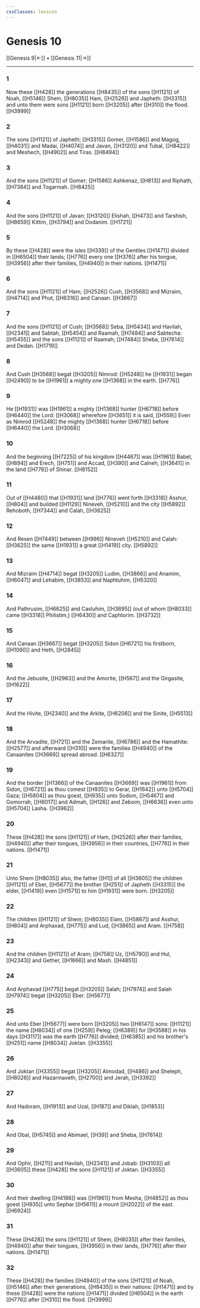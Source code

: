 ```yaml
---
cssClasses: lexicon
---
```

# Genesis 10

[[Genesis 9|←]] • [[Genesis 11|→]]

---

### 1
Now these [[H428]] the generations [[H8435]] of the sons [[H1121]] of Noah, [[H5146]] Shem, [[H8035]] Ham, [[H2526]] and Japheth: [[H3315]] and unto them were sons [[H1121]] born [[H3205]] after [[H310]] the flood. [[H3999]]

### 2
The sons [[H1121]] of Japheth; [[H3315]] Gomer, [[H1586]] and Magog, [[H4031]] and Madai, [[H4074]] and Javan, [[H3120]] and Tubal, [[H8422]] and Meshech, [[H4902]] and Tiras. [[H8494]]

### 3
And the sons [[H1121]] of Gomer; [[H1586]] Ashkenaz, [[H813]] and Riphath, [[H7384]] and Togarmah. [[H8425]]

### 4
And the sons [[H1121]] of Javan; [[H3120]] Elishah, [[H473]] and Tarshish, [[H8659]] Kittim, [[H3794]] and Dodanim. [[H1721]]

### 5
By these [[H428]] were the isles [[H339]] of the Gentiles [[H1471]] divided in [[H6504]] their lands; [[H776]] every one [[H376]] after his tongue, [[H3956]] after their families, [[H4940]] in their nations. [[H1471]]

### 6
And the sons [[H1121]] of Ham; [[H2526]] Cush, [[H3568]] and Mizraim, [[H4714]] and Phut, [[H6316]] and Canaan. [[H3667]]

### 7
And the sons [[H1121]] of Cush; [[H3568]] Seba, [[H5434]] and Havilah, [[H2341]] and Sabtah, [[H5454]] and Raamah, [[H7484]] and Sabtecha: [[H5455]] and the sons [[H1121]] of Raamah; [[H7484]] Sheba, [[H7614]] and Dedan. [[H1719]]

### 8
And Cush [[H3568]] begat [[H3205]] Nimrod: [[H5248]] he [[H1931]] began [[H2490]] to be [[H1961]] a mighty one [[H1368]] in the earth. [[H776]]

### 9
He [[H1931]] was [[H1961]] a mighty [[H1368]] hunter [[H6718]] before [[H6440]] the Lord: [[H3068]] wherefore [[H3651]] it is said, [[H559]] Even as Nimrod [[H5248]] the mighty [[H1368]] hunter [[H6718]] before [[H6440]] the Lord. [[H3068]]

### 10
And the beginning [[H7225]] of his kingdom [[H4467]] was [[H1961]] Babel, [[H894]] and Erech, [[H751]] and Accad, [[H390]] and Calneh, [[H3641]] in the land [[H776]] of Shinar. [[H8152]]

### 11
Out of [[H4480]] that [[H1931]] land [[H776]] went forth [[H3318]] Asshur, [[H804]] and builded [[H1129]] Nineveh, [[H5210]] and the city [[H5892]] Rehoboth, [[H7344]] and Calah, [[H3625]]

### 12
And Resen [[H7449]] between [[H996]] Nineveh [[H5210]] and Calah: [[H3625]] the same [[H1931]] a great [[H1419]] city. [[H5892]]

### 13
And Mizraim [[H4714]] begat [[H3205]] Ludim, [[H3866]] and Anamim, [[H6047]] and Lehabim, [[H3853]] and Naphtuhim, [[H5320]]

### 14
And Pathrusim, [[H6625]] and Casluhim, [[H3695]] (out of whom [[H8033]] came [[H3318]] Philistim,) [[H6430]] and Caphtorim. [[H3732]]

### 15
And Canaan [[H3667]] begat [[H3205]] Sidon [[H6721]] his firstborn, [[H1060]] and Heth, [[H2845]]

### 16
And the Jebusite, [[H2983]] and the Amorite, [[H567]] and the Girgasite, [[H1622]]

### 17
And the Hivite, [[H2340]] and the Arkite, [[H6208]] and the Sinite, [[H5513]]

### 18
And the Arvadite, [[H721]] and the Zemarite, [[H6786]] and the Hamathite: [[H2577]] and afterward [[H310]] were the families [[H4940]] of the Canaanites [[H3669]] spread abroad. [[H6327]]

### 19
And the border [[H1366]] of the Canaanites [[H3669]] was [[H1961]] from Sidon, [[H6721]] as thou comest [[H935]] to Gerar, [[H1642]] unto [[H5704]] Gaza; [[H5804]] as thou goest, [[H935]] unto Sodom, [[H5467]] and Gomorrah, [[H6017]] and Admah, [[H126]] and Zeboim, [[H6636]] even unto [[H5704]] Lasha. [[H3962]]

### 20
These [[H428]] the sons [[H1121]] of Ham, [[H2526]] after their families, [[H4940]] after their tongues, [[H3956]] in their countries, [[H776]] in their nations. [[H1471]]

### 21
Unto Shem [[H8035]] also, the father [[H1]] of all [[H3605]] the children [[H1121]] of Eber, [[H5677]] the brother [[H251]] of Japheth [[H3315]] the elder, [[H1419]] even [[H1571]] to him [[H1931]] were born. [[H3205]]

### 22
The children [[H1121]] of Shem; [[H8035]] Elam, [[H5867]] and Asshur, [[H804]] and Arphaxad, [[H775]] and Lud, [[H3865]] and Aram. [[H758]]

### 23
And the children [[H1121]] of Aram; [[H758]] Uz, [[H5780]] and Hul, [[H2343]] and Gether, [[H1666]] and Mash. [[H4851]]

### 24
And Arphaxad [[H775]] begat [[H3205]] Salah; [[H7974]] and Salah [[H7974]] begat [[H3205]] Eber. [[H5677]]

### 25
And unto Eber [[H5677]] were born [[H3205]] two [[H8147]] sons: [[H1121]] the name [[H8034]] of one [[H259]] Peleg; [[H6389]] for [[H3588]] in his days [[H3117]] was the earth [[H776]] divided; [[H6385]] and his brother's [[H251]] name [[H8034]] Joktan. [[H3355]]

### 26
And Joktan [[H3355]] begat [[H3205]] Almodad, [[H486]] and Sheleph, [[H8026]] and Hazarmaveth, [[H2700]] and Jerah, [[H3392]]

### 27
And Hadoram, [[H1913]] and Uzal, [[H187]] and Diklah, [[H1853]]

### 28
And Obal, [[H5745]] and Abimael, [[H39]] and Sheba, [[H7614]]

### 29
And Ophir, [[H211]] and Havilah, [[H2341]] and Jobab: [[H3103]] all [[H3605]] these [[H428]] the sons [[H1121]] of Joktan. [[H3355]]

### 30
And their dwelling [[H4186]] was [[H1961]] from Mesha, [[H4852]] as thou goest [[H935]] unto Sephar [[H5611]] a mount [[H2022]] of the east. [[H6924]]

### 31
These [[H428]] the sons [[H1121]] of Shem, [[H8035]] after their families, [[H4940]] after their tongues, [[H3956]] in their lands, [[H776]] after their nations. [[H1471]]

### 32
These [[H428]] the families [[H4940]] of the sons [[H1121]] of Noah, [[H5146]] after their generations, [[H8435]] in their nations: [[H1471]] and by these [[H428]] were the nations [[H1471]] divided [[H6504]] in the earth [[H776]] after [[H310]] the flood. [[H3999]]